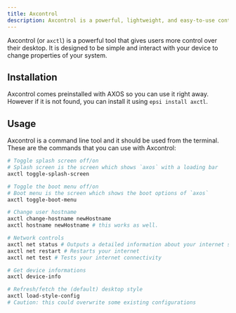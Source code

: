 ```yaml
---
title: Axcontrol
description: Axcontrol is a powerful, lightweight, and easy-to-use control center for AXOS.
---
```


Axcontrol (or `axctl`) is a powerful tool that gives users more control over their desktop. It is designed to be simple and interact with your device to change properties of your system.

## Installation

Axcontrol comes preinstalled with AXOS so you can use it right away. However if it is not found, you can install it using `epsi install axctl`.

## Usage

Axcontrol is a command line tool and it should be used from the terminal. These are the commands that you can use with Axcontrol:

```bash
# Toggle splash screen off/on
# Splash screen is the screen which shows `axos` with a loading bar
axctl toggle-splash-screen
```

```bash
# Toggle the boot menu off/on
# Boot menu is the screen which shows the boot options of `axos`
axctl toggle-boot-menu
```

```bash
# Change user hostname
axctl change-hostname newHostname
axctl hostname newHostname # this works as well.
```

```bash
# Network controls
axctl net status # Outputs a detailed information about your internet status
axctl net restart # Restarts your internet
axctl net test # Tests your internet connectivity
```

```bash
# Get device informations
axctl device-info
```

```bash
# Refresh/fetch the (default) desktop style
axctl load-style-config
# Caution: this could overwrite some existing configurations
```
